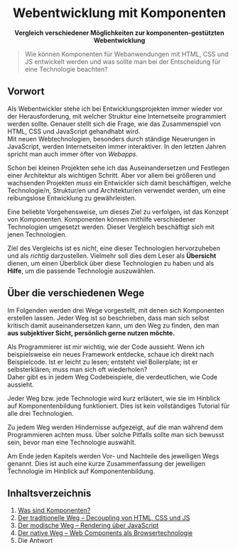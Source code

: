 <h1 align="center">Webentwicklung mit Komponenten</h1>

<p align="center"><b>Vergleich verschiedener Möglichkeiten zur komponenten-gestützten Webentwicklung</b></p>

> Wie können Komponenten für Webanwendungen mit HTML, CSS und JS entwickelt werden und was sollte man bei der Entscheidung für eine Technologie beachten?

## Vorwort

Als Webentwickler stehe ich bei Entwicklungsprojekten immer wieder vor der Herausforderung, mit welcher Struktur eine Internetseite programmiert werden sollte. Genauer stellt sich die Frage, wie das Zusammenspiel von HTML, CSS und JavaScript gehandhabt wird.  
Mit neuen Webtechnologien, besonders durch ständige Neuerungen in JavaScript, werden Internetseiten immer interaktiver. In den letzten Jahren spricht man auch immer öfter von _Webapps_.

Schon bei kleinen Projekten sehe ich das Auseinandersetzen und Festlegen einer Architektur als wichtigen Schritt. Aber vor allem bei größeren und wachsenden Projekten _muss_ ein Entwickler sich damit beschäftigen, welche Technologie/n, Struktur/en und Architektur/en verwendet werden, um eine reibungslose Entwicklung zu gewährleisten.

Eine beliebte Vorgehensweise, um dieses Ziel zu verfolgen, ist das Konzept von Komponenten. Komponenten können mithilfe verschiedener Technologien umgesetzt werden. Dieser Vergleich beschäftigt sich mit jenen Technologien.

Ziel des Vergleichs ist es _nicht_, eine dieser Technologien hervorzuheben und als _richtig_ darzustellen. Vielmehr soll dies dem Leser als **Übersicht** dienen, um einen Überblick über diese Technologien zu haben und als **Hilfe**, um die passende Technologie auszuwählen.

## Über die verschiedenen Wege

Im Folgenden werden drei Wege vorgestellt, mit denen sich Komponenten erstellen lassen. Jeder Weg ist so beschrieben, dass man sich selbst kritisch damit auseinandersetzen kann, um den Weg zu finden, den man **aus subjektiver Sicht, persönlich gerne nutzen möchte.**

Als Programmierer ist mir wichtig, wie der Code aussieht. Wenn ich beispielsweise ein neues Framework entdecke, schaue ich direkt nach Beispielcode. Ist er leicht zu lesen; entsteht viel Boilerplate; ist er selbsterklären; muss man sich oft wiederholen?  
Daher gibt es in jedem Weg Codebeispiele, die verdeutlichen, wie Code aussieht.

Jeder Weg bzw. jede Technologie wird kurz erläutert, wie sie im Hinblick auf Komponentenbildung funktioniert. Dies ist kein vollständiges Tutorial für alle drei Technologien.

Zu jedem Weg werden Hindernisse aufgezeigt, auf die man während dem Programmieren achten muss. Über solche Pitfalls sollte man sich bewusst sein, bevor man eine Technologie auswählt.

Am Ende jeden Kapitels werden Vor- und Nachteile des jeweiligen Wegs genannt. Dies ist auch eine kurze Zusammenfassung der jeweiligen Technologie im Hinblick auf Komponentenbildung.

## Inhaltsverzeichnis

1. [Was sind Komponenten?](01-was-sind-komponenten.md)
2. [Der traditionelle Weg – Decoupling von HTML, CSS und JS](02-der-traditionelle-weg.md)
3. [Der modische Weg – Rendering über JavaScript](03-der-modische-weg.md)
4. [Der native Weg – Web Components als Browsertechnologie](04-der-native-weg.md)
5. Die Antwort
